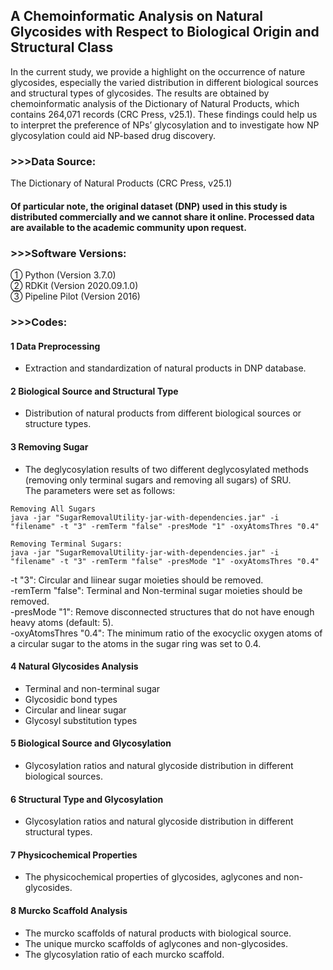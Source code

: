 ## A Chemoinformatic Analysis on Natural Glycosides with Respect to Biological Origin and Structural Class

In the current study, we provide a highlight on the occurrence of nature glycosides, especially the varied distribution in different biological sources and structural types of glycosides. The results are obtained by chemoinformatic analysis of the Dictionary of Natural Products, which contains 264,071 records (CRC Press, v25.1). These findings could help us to interpret the preference of NPs’ glycosylation and to investigate how NP glycosylation could aid NP-based drug discovery.

### >>>Data Source:
The Dictionary of Natural Products (CRC Press, v25.1)

<h4>Of particular note, the original dataset (DNP) used in this study is distributed commercially and we cannot share it online. Processed data are available to the academic community upon request.</h4>

### >>>Software Versions:
① Python (Version 3.7.0) <br>
② RDKit (Version 2020.09.1.0) <br> 
③ Pipeline Pilot (Version 2016) <br>

### >>>Codes:
<h4> 1 Data Preprocessing </h4>

- Extraction and standardization of natural products in DNP database. 

<h4> 2 Biological Source and Structural Type </h4>

- Distribution of natural products from different biological sources or structure types.

<h4> 3 Removing Sugar </h4>

- The deglycosylation results of two different deglycosylated methods (removing only terminal sugars and removing all sugars) of SRU.<br>
The parameters were set as follows: 
```
Removing All Sugars
java -jar "SugarRemovalUtility-jar-with-dependencies.jar" -i "filename" -t "3" -remTerm "false" -presMode "1" -oxyAtomsThres "0.4"

Removing Terminal Sugars:
java -jar "SugarRemovalUtility-jar-with-dependencies.jar" -i "filename" -t "3" -remTerm "false" -presMode "1" -oxyAtomsThres "0.4"
```
-t "3": Circular and liinear sugar moieties should be removed. <br>
-remTerm "false": Terminal and Non-terminal sugar moieties should be removed. <br>
-presMode "1": Remove disconnected structures that do not have enough heavy atoms (default: 5). <br>
-oxyAtomsThres "0.4": The minimum ratio of the exocyclic oxygen atoms of a circular sugar to the atoms in the sugar ring was set to 0.4. <br>


<h4> 4 Natural Glycosides Analysis </h4>

- Terminal and non-terminal sugar <br>
- Glycosidic bond types <br>
- Circular and linear sugar <br>
- Glycosyl substitution types <br>

<h4> 5 Biological Source and Glycosylation </h4>

- Glycosylation ratios and natural glycoside distribution in different biological sources.

<h4> 6 Structural Type and Glycosylation </h4>

- Glycosylation ratios and natural glycoside distribution in different structural types.

<h4> 7 Physicochemical Properties </h4>

- The physicochemical properties of glycosides, aglycones and non-glycosides.

<h4> 8 Murcko Scaffold Analysis </h4>

 - The murcko scaffolds of natural products with biological source.
 - The unique murcko scaffolds of aglycones and non-glycosides.
 - The glycosylation ratio of each murcko scaffold.
